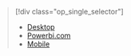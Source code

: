 > [!div class="op_single_selector"]
> * [Desktop](../articles/notification-hubs/notification-hubs-windows-store-dotnet-get-started.md)
> * [Powerbi.com](../articles/notification-hubs/notification-hubs-windows-phone-get-started.md)
> * [Mobile](../articles/notification-hubs/notification-hubs-ios-get-started.md)
> 
> 

